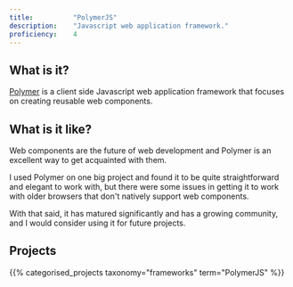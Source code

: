 ```yaml
---
title: 			"PolymerJS"
description: 	"Javascript web application framework."
proficiency:	4
---
```


## What is it?
[Polymer](https://www.polymer-project.org/) is a client side Javascript web application framework that focuses on creating reusable web components.

## What is it like?
Web components are the future of web development and Polymer is an excellent way to get acquainted with them.

I used Polymer on one big project and found it to be quite straightforward and elegant to work with, but there were some issues in getting it to work with older browsers that don't natively support web components.

With that said, it has matured significantly and has a growing community, and I would consider using it for future projects.

## Projects
{{% categorised_projects taxonomy="frameworks" term="PolymerJS" %}}